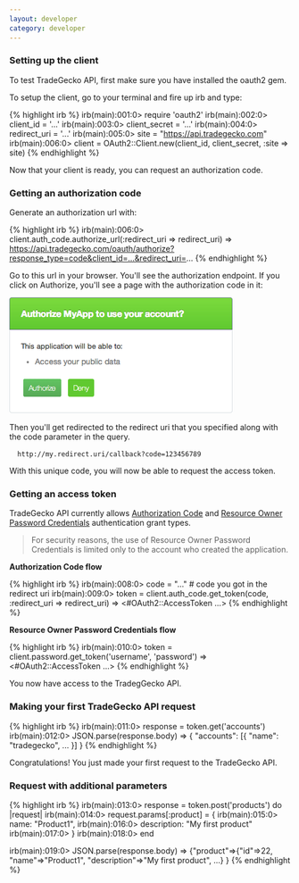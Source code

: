 ```yaml
---
layout: developer
category: developer
---
```

### Setting up the client

To test TradeGecko API, first make sure you have installed the oauth2
gem.

To setup the client, go to your terminal and fire up irb and type:

{% highlight irb %}
irb(main):001:0> require 'oauth2'
irb(main):002:0> client_id     = '...'
irb(main):003:0> client_secret = '...'
irb(main):004:0> redirect_uri  = '...'
irb(main):005:0> site          = "https://api.tradegecko.com"
irb(main):006:0> client = OAuth2::Client.new(client_id, client_secret, :site => site)
{% endhighlight %}

Now that your client is ready, you can request an authorization code.

### Getting an authorization code

Generate an authorization url with:

{% highlight irb %}
irb(main):006:0> client.auth_code.authorize_url(:redirect_uri => redirect_uri)
=> https://api.tradegecko.com/oauth/authorize?response_type=code&client_id=...&redirect_uri=...
{% endhighlight %}

Go to this url in your browser. You'll see the authorization endpoint.
If you click on Authorize, you'll see a page with the authorization code
in it:

![auth_image](/images/auth.png)

Then you'll get redirected to the redirect uri that you specified along with the code parameter in the query.

      http://my.redirect.uri/callback?code=123456789

With this unique code, you will now be able to request the access token.

### Getting an access token

TradeGecko API currently allows [Authorization Code](http://tools.ietf.org/html/rfc6749#section-1.3.1) and
[Resource Owner Password Credentials](http://tools.ietf.org/html/rfc6749#section-1.3.3) authentication grant types.
> For security reasons, the use of Resource Owner Password Credentials is limited only to the account who created the application.

**Authorization Code flow**

{% highlight irb %}
irb(main):008:0> code = "..." # code you got in the redirect uri
irb(main):009:0> token = client.auth_code.get_token(code, :redirect_uri => redirect_uri)
=> <#OAuth2::AccessToken ...>
{% endhighlight %}  

**Resource Owner Password Credentials flow**

{% highlight irb %}
irb(main):010:0> token = client.password.get_token('username', 'password')
=> <#OAuth2::AccessToken ...>
{% endhighlight %}

You now have access to the TradegGecko API.

### Making your first TradeGecko API request

{% highlight irb %}
irb(main):011:0> response = token.get('accounts')
irb(main):012:0> JSON.parse(response.body)
=> { "accounts": [{ "name": "tradegecko", ... }] }
{% endhighlight %}

Congratulations! You just made your first request to the TradeGecko API.

### Request with additional parameters

{% highlight irb %}
irb(main):013:0> response = token.post('products') do |request|
irb(main):014:0>   request.params[:product] = {
irb(main):015:0>     name: "Product1",
irb(main):016:0>     description: "My first product"
irb(main):017:0>   }
irb(main):018:0> end

irb(main):019:0> JSON.parse(response.body)
=> {"product"=>{"id"=>22, "name"=>"Product1", "description"=>"My first product", ...} }
{% endhighlight %}
